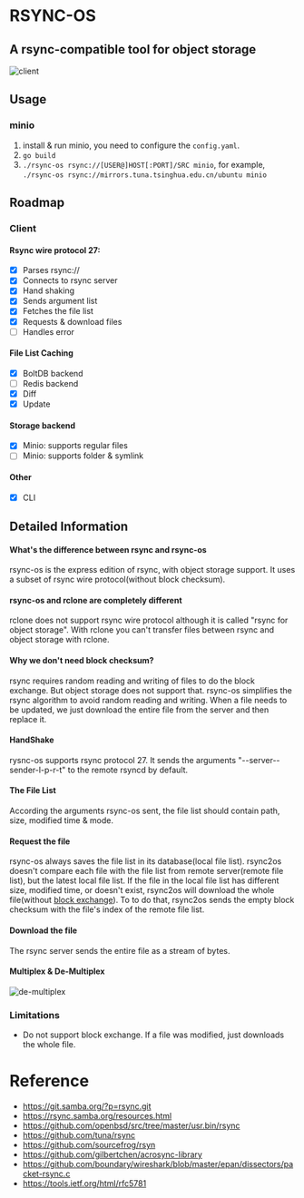 # RSYNC-OS
## A rsync-compatible tool for object storage

![client](https://raw.githubusercontent.com/kaiakz/rsync-os/master/docs/client.jpg)

## Usage
### minio
1. install & run minio, you need to configure the `config.yaml`.
2. `go build`
3. `./rsync-os rsync://[USER@]HOST[:PORT]/SRC minio`, for example, `./rsync-os rsync://mirrors.tuna.tsinghua.edu.cn/ubuntu minio`

## Roadmap
### Client
#### Rsync wire protocol 27:
- [x] Parses rsync://
- [x] Connects to rsync server
- [x] Hand shaking
- [x] Sends argument list
- [x] Fetches the file list
- [x] Requests & download files
- [ ] Handles error
#### File List Caching
- [x] BoltDB backend
- [ ] Redis backend
- [x] Diff 
- [x] Update
#### Storage backend
- [x] Minio: supports regular files
- [ ] Minio: supports folder & symlink
#### Other
- [x] CLI

## Detailed Information
#### What's the difference between rsync and rsync-os
rsync-os is the express edition of rsync, with object storage support. It uses a subset of rsync wire protocol(without block checksum).

#### rsync-os and rclone are completely different
rclone does not support rsync wire protocol although it is called "rsync for object storage". With rclone you can't transfer files between rsync and object storage with rclone.

#### Why we don't need block checksum?
rsync requires random reading and writing of files to do the block exchange. But object storage does not support that.
rsync-os simplifies the rsync algorithm to avoid random reading and writing. When a file needs to be updated, we just download the entire file from the server and then replace it.

#### HandShake
rysnc-os supports rsync protocol 27. 
It sends the arguments "--server--sender-l-p-r-t" to the remote rsyncd by default.

#### The File List
According the arguments rsync-os sent, the file list should contain path, size, modified time & mode. 
 
#### Request the file
rsync-os always saves the file list in its database(local file list). rsync2os doesn't compare each file with the file list from remote server(remote file list), but the latest local file list. If the file in the local file list has different size, modified time, or doesn't exist, rsync2os will download the whole file(without [block exchange](https://github.com/kristapsdz/openrsync#block-exchange)). To to do that, rsync2os sends the empty block checksum with the file's index of the remote file list. 

#### Download the file
The rsync server sends the entire file as a stream of bytes.

#### Multiplex & De-Multiplex
![de-multiplex](https://raw.githubusercontent.com/kaiakz/rsync-os/master/docs/demux.jpg)

### Limitations
* Do not support block exchange. If a file was modified, just downloads the whole file.

# Reference
* https://git.samba.org/?p=rsync.git
* https://rsync.samba.org/resources.html
* https://github.com/openbsd/src/tree/master/usr.bin/rsync
* https://github.com/tuna/rsync
* https://github.com/sourcefrog/rsyn
* https://github.com/gilbertchen/acrosync-library
* https://github.com/boundary/wireshark/blob/master/epan/dissectors/packet-rsync.c
* https://tools.ietf.org/html/rfc5781